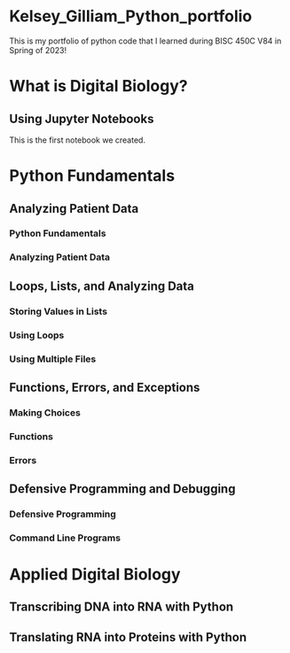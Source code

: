 # Kelsey_Gilliam_Python_portfolio
This is my portfolio of python code that I learned during BISC 450C V84 in Spring of 2023!

# What is Digital Biology?
## Using Jupyter Notebooks

This is the first notebook we created.

# Python Fundamentals 
## Analyzing Patient Data
### Python Fundamentals


### Analyzing Patient Data


## Loops, Lists, and Analyzing Data
### Storing Values in Lists


### Using Loops


### Using Multiple Files


## Functions, Errors, and Exceptions
### Making Choices


### Functions


### Errors


## Defensive Programming and Debugging
### Defensive Programming


### Command Line Programs

# Applied Digital Biology
## Transcribing DNA into RNA with Python


## Translating RNA into Proteins with Python

